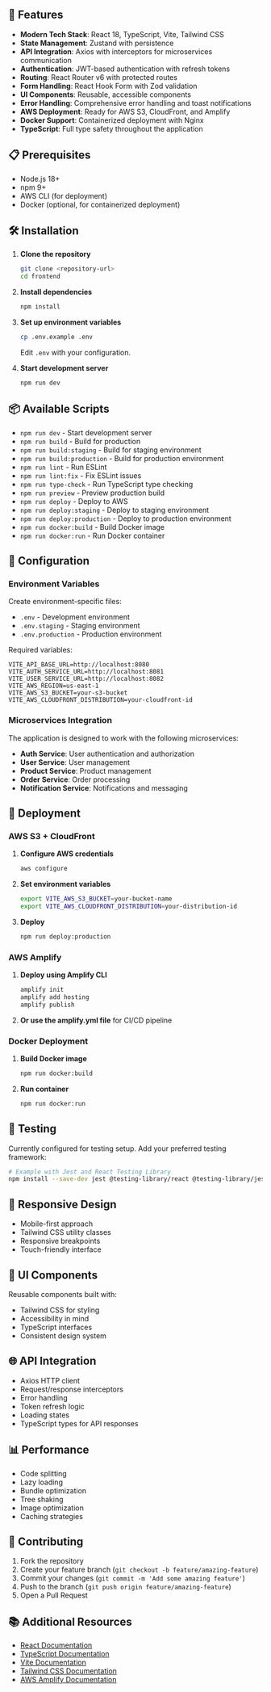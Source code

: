 ## 🚀 Features

- **Modern Tech Stack**: React 18, TypeScript, Vite, Tailwind CSS
- **State Management**: Zustand with persistence
- **API Integration**: Axios with interceptors for microservices communication
- **Authentication**: JWT-based authentication with refresh tokens
- **Routing**: React Router v6 with protected routes
- **Form Handling**: React Hook Form with Zod validation
- **UI Components**: Reusable, accessible components
- **Error Handling**: Comprehensive error handling and toast notifications
- **AWS Deployment**: Ready for AWS S3, CloudFront, and Amplify
- **Docker Support**: Containerized deployment with Nginx
- **TypeScript**: Full type safety throughout the application


## 📋 Prerequisites

- Node.js 18+ 
- npm 9+
- AWS CLI (for deployment)
- Docker (optional, for containerized deployment)

## 🛠️ Installation

1. **Clone the repository**
   ```bash
   git clone <repository-url>
   cd frontend
   ```

2. **Install dependencies**
   ```bash
   npm install
   ```

3. **Set up environment variables**
   ```bash
   cp .env.example .env
   ```
   Edit `.env` with your configuration.

4. **Start development server**
   ```bash
   npm run dev
   ```

## 📦 Available Scripts

- `npm run dev` - Start development server
- `npm run build` - Build for production
- `npm run build:staging` - Build for staging environment
- `npm run build:production` - Build for production environment
- `npm run lint` - Run ESLint
- `npm run lint:fix` - Fix ESLint issues
- `npm run type-check` - Run TypeScript type checking
- `npm run preview` - Preview production build
- `npm run deploy` - Deploy to AWS
- `npm run deploy:staging` - Deploy to staging environment
- `npm run deploy:production` - Deploy to production environment
- `npm run docker:build` - Build Docker image
- `npm run docker:run` - Run Docker container

## 🔧 Configuration

### Environment Variables

Create environment-specific files:
- `.env` - Development environment
- `.env.staging` - Staging environment
- `.env.production` - Production environment

Required variables:
```env
VITE_API_BASE_URL=http://localhost:8080
VITE_AUTH_SERVICE_URL=http://localhost:8081
VITE_USER_SERVICE_URL=http://localhost:8082
VITE_AWS_REGION=us-east-1
VITE_AWS_S3_BUCKET=your-s3-bucket
VITE_AWS_CLOUDFRONT_DISTRIBUTION=your-cloudfront-id
```

### Microservices Integration

The application is designed to work with the following microservices:

- **Auth Service**: User authentication and authorization
- **User Service**: User management
- **Product Service**: Product management
- **Order Service**: Order processing
- **Notification Service**: Notifications and messaging

## 🚀 Deployment

### AWS S3 + CloudFront

1. **Configure AWS credentials**
   ```bash
   aws configure
   ```

2. **Set environment variables**
   ```bash
   export VITE_AWS_S3_BUCKET=your-bucket-name
   export VITE_AWS_CLOUDFRONT_DISTRIBUTION=your-distribution-id
   ```

3. **Deploy**
   ```bash
   npm run deploy:production
   ```

### AWS Amplify

1. **Deploy using Amplify CLI**
   ```bash
   amplify init
   amplify add hosting
   amplify publish
   ```

2. **Or use the amplify.yml file** for CI/CD pipeline

### Docker Deployment

1. **Build Docker image**
   ```bash
   npm run docker:build
   ```

2. **Run container**
   ```bash
   npm run docker:run
   ```


## 🧪 Testing

Currently configured for testing setup. Add your preferred testing framework:

```bash
# Example with Jest and React Testing Library
npm install --save-dev jest @testing-library/react @testing-library/jest-dom
```
## 📱 Responsive Design

- Mobile-first approach
- Tailwind CSS utility classes
- Responsive breakpoints
- Touch-friendly interface

## 🎨 UI Components

Reusable components built with:
- Tailwind CSS for styling
- Accessibility in mind
- TypeScript interfaces
- Consistent design system

## 🌐 API Integration

- Axios HTTP client
- Request/response interceptors
- Error handling
- Token refresh logic
- Loading states
- TypeScript types for API responses


## 📊 Performance

- Code splitting
- Lazy loading
- Bundle optimization
- Tree shaking
- Image optimization
- Caching strategies

## 🤝 Contributing

1. Fork the repository
2. Create your feature branch (`git checkout -b feature/amazing-feature`)
3. Commit your changes (`git commit -m 'Add some amazing feature'`)
4. Push to the branch (`git push origin feature/amazing-feature`)
5. Open a Pull Request

## 📚 Additional Resources

- [React Documentation](https://react.dev/)
- [TypeScript Documentation](https://www.typescriptlang.org/)
- [Vite Documentation](https://vitejs.dev/)
- [Tailwind CSS Documentation](https://tailwindcss.com/)
- [AWS Amplify Documentation](https://docs.amplify.aws/)
